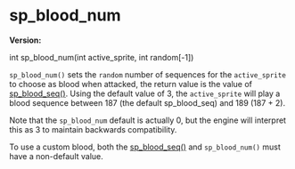 # sp_blood_num

**Version:** <VersionInfo dink="1.08" standalone />&nbsp;<VersionInfo freedink="" standalone />&nbsp;<VersionInfo dinkhd="" standalone />&nbsp;<VersionInfo yedink="" standalone />

<Prototype>int sp_blood_num(int active_sprite, int random[-1])</Prototype>

`sp_blood_num()` sets the `random` number of sequences for the `active_sprite` to choose as blood when attacked, the return value is the value of [sp_blood_seq()](./sp-blood-seq.md). Using the default value of 3, the `active_sprite` will play a blood sequence between 187 (the default sp_blood_seq) and 189 (187 + 2).

Note that the `sp_blood_num` default is actually 0, but the engine will interpret this as 3 to maintain backwards compatibility.

To use a custom blood, both the [sp_blood_seq()](./sp-blood-seq.md) and `sp_blood_num()` must have a non-default value.
